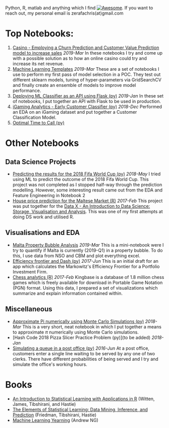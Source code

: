 Python, R, matlab and anything which I find [![Awesome](https://cdn.rawgit.com/sindresorhus/awesome/d7305f38d29fed78fa85652e3a63e154dd8e8829/media/badge.svg)](https://github.com/sindresorhus/awesome). If you want to reach out, my personal email is zerafachris(at)gmail.com

# Top Notebooks:
1. [Casino - Employing a Churn Prediction and Customer Value Prediction model to increase sales](https://github.com/zerafachris/playGround/blob/master/published/ChurnPrediction_CLTV/0_Overview.ipynb) *2019-Mar* In these notebooks I try and come up with a possible solution as to how an online casino could try and increase its net revenue.
1. [Machine Learning Templates](https://github.com/zerafachris/playGround/tree/master/published/MLtemplates) *2019-Mar* These are a set of notebooks I use to perform my first pass of model selection in a POC. They test out different sklearn models, tuning of hyper-parameters via GridSearchCV and finally create an ensemble of models to improve model performance.
1. [Deploying ML Classifier as an API using Flask (py)](https://github.com/zerafachris/playGround/blob/master/published/deployingML/0_readme.ipynb) *2019-Jan* In these set of notebooks, I put together an API with Flask to be used in production.
1. [iGaming Analytics - Early Customer Classifier (py)](https://github.com/zerafachris/playGround/blob/master/published/iGamingAnalytics/0_readme.ipynb) *2018-Dec* Performed an EDA on an iGaming dataset and put together a Customer Classification Model.
1. [Optimal Time to Call (py)]() 
 
# Other Notebooks

## Data Science Projects
- [Predicting the results for the 2018 Fifa World Cup (py)](https://github.com/zerafachris/playGround/blob/master/published/WorldCup2018Predictions/00_intro.ipynb) *2018-May* I tried using ML to predict the outcome of the 2018 Fifa World Cup. This project was not completed as I stopped half-way through the prediction modelling. However, some interesting result came out from the EDA and Feature Engineering in Notebook 2
- [House price prediction for the Maltese Market (R)](https://github.com/zerafachris/playGround/blob/master/published/maltaHousePricing/00_MaltaHousePrices.ipynb) *2017-Feb* This project was put together for the [Data X - An Introduction to Data Science: Storage, Visualisation and Analysis](https://www.um.edu.mt/courses/studyunit/las3004). This was one of my first attempts at doing DS work and utilised R. 
   
## Visualisations and EDA
- [Malta Property Bubble Analysis](https://github.com/zerafachris/playGround/blob/master/published/maltaPropertyBubble/propertyBubble.ipynb) *2019-Mar* This is a mini-notebook were I try to quantify if Malta is currently (2019-Q1) in a property bubble. To do this, I use data from NSO and CBM and plot everything excel.
- [Efficiency frontier and Dash (py)](https://github.com/zerafachris/playGround/blob/master/published/EFT/00_readme_eft.ipynb)  *2017-Jun* This is an initial draft for an app which calculates the Markowitz's Efficiency Frontier for a Portfolio Investment Firm.
- [Chess analytics (R)](https://github.com/zerafachris/playGround/blob/master/published/chessAnalytics/ChessAnalytics.ipynb) *2017-Feb* Kingbase is a database of 1.8 million chess games which is freely available for download in Portable Game Notation (PGN) format. Using this data, I prepared a set of visualizations which summarize and explain information contained within.

## Miscellaneous  
- [Approximate Pi numerically using Monte Carlo Simulations (py)](https://github.com/zerafachris/playGround/blob/master/published/monteCarloSimPi/MonteCarloPi.ipynb) *2018-Mar* This is a very short, neat notebook in which I put together a means to approximate $\pi$ numerically using Monte Carlo simulations.
- [Hash Code 2018 Pizza Slicer Practice Problem (py)](to be added) *2018-Jan*
- [Simulating a queue in a post office (py)](https://github.com/zerafachris/playGround/blob/master/published/Queueing/Queueing.ipynb) *2016-Jun* At a post office, customers enter a single line waiting to be served by any one of two clerks. There have different probabilities of being served and I try and simulate the office's working hours.

# Books
- [An Introduction to Statistical Learning with Applications in R](https://github.com/zerafachris/playGround/blob/master/books/Introduction%20to%20Statistical%20Learning.pdf) (Witten, James,  Tibshirani, and Hastie)
- [The Elements of Statistical Learning: Data Mining, Inference, and Prediction](https://github.com/zerafachris/playGround/blob/master/books/Elements%20of%20Statistical%20Learning.pdf) (Friedman, Tibshirani, Hastie)
- [Machine Learning Yearning](https://github.com/zerafachris/playGround/blob/master/books/Machine%20Learning%20Yearning.pdf) (Andrew NG)